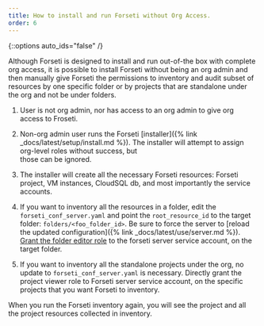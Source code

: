 ```yaml
---
title: How to install and run Forseti without Org Access.
order: 6
---
```

{::options auto_ids="false" /}

Although Forseti is designed to install and run out-of-the box with complete
org access, it is possible to install Forseti without being an org admin and
then manually give Forseti the permissions to inventory and audit subset of
resources by one specific folder or by projects that are standalone under
the org and not be under folders.

1. User is not org admin, nor has access to an org admin to give org access to
Froseti.

1. Non-org admin user runs the Forseti [installer]({% link _docs/latest/setup/install.md %}).
The installer will attempt to assign org-level roles without success, but\
those can be ignored.

1. The installer will create all the necessary Forseti resources: Forseti
project, VM instances, CloudSQL db, and most importantly the service accounts.

1. If you want to inventory all the resources in a folder,
edit the `forseti_conf_server.yaml` and point the `root_resource_id`
to the target folder: `folders/<foo_folder_id>`.  Be sure to force the server
to [reload the updated configuration]({% link _docs/latest/use/server.md %}).
[Grant the folder editor role](https://cloud.google.com/iam/docs/granting-changing-revoking-access)
to the forseti server service account, on the target folder.

1. If you want to inventory all the standalone projects under the org, no
update to `forseti_conf_server.yaml` is necessary.  Directly grant the project
viewer role to Forseti server service account, on the specific projects that
you want Forseti to inventory.

When you run the Forseti inventory again, you will see the project and all
the project resources collected in inventory.
